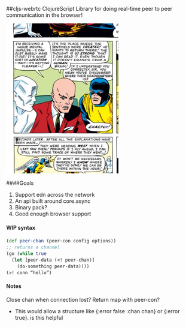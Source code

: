 ##cljs-webrtc
ClojureScript Library for doing real-time peer to peer communication in the browser!

<img src="prof-x.png" width="300px"/>

####Goals
1. Support edn across the network
2. An api built around core.async
3. Binary pack?
4. Good enough browser support

#### WIP syntax
```clojure
(def peer-chan (peer-con config options))
;; returns a channel
(go (while true
  (let [peer-data (<! peer-chan)]
    (do-something peer-data))))
(>! conn “hello”)
```

#### Notes
Close chan when connection lost?
Return map with peer-con?
- This would allow a structure like {:error false :chan chan} or {:error true}.  is this helpful



